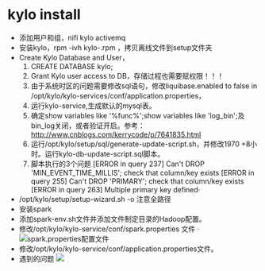 # kylo install
* 添加用户和组，nifi kylo activemq
* 安装kylo，rpm -ivh kylo-<version>.rpm ，拷贝离线文件到setup文件夹
* Create Kylo Database and User，
  1. CREATE DATABASE kylo;
  2. Grant Kylo user access to DB，存储过程也需要赋权限！！！
  3. 由于系统时区的问题需要修改sql语句，修改liquibase.enabled to false in /opt/kylo/kylo-services/conf/application.properties，
  4. 运行kylo-service,生成默认的mysql表。
  5. 确定show variables like '%func%';show variables like 'log_bin';及bin_log关闭，或者验证开启。参考：http://www.cnblogs.com/kerrycode/p/7641835.html
  6. 运行/opt/kylo/setup/sql/generate-update-script.sh，并修改1970 +8小时。运行kylo-db-update-script.sql脚本。
  7. 脚本执行的3个问题
     [ERROR in query 237] Can't DROP 'MIN_EVENT_TIME_MILLIS'; check that column/key exists
     [ERROR in query 255] Can't DROP 'PRIMARY'; check that column/key exists
     [ERROR in query 263] Multiple primary key defined·
* /opt/kylo/setup/setup-wizard.sh -o 注意全路径
* 安装spark
* 添加spark-env.sh文件并添加文件制定目录的Hadoop配置。
* 修改/opt/kylo/kylo-service/conf/spark.properties 文件
  ·![spark.properties配置文件](http://p8pdrbs0b.bkt.clouddn.com/9bf92df941bdd6c79f91266e724a589a.jpg)
* 修改/opt/kylo/kylo-service/conf/application.properties文件。
* 遇到的问题
 ![](http://p8pdrbs0b.bkt.clouddn.com/ca3a4765587f71e8b7e122147e4d8fca.jpg)


